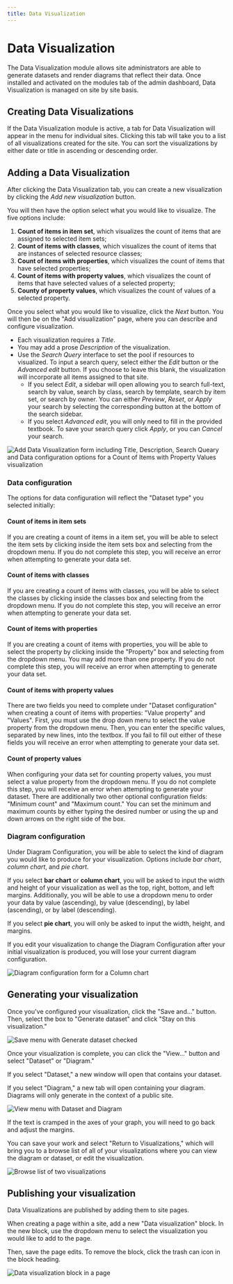 ```yaml
---
title: Data Visualization
---
```

# Data Visualization

The Data Visualization module allows site administrators are able to generate datasets and render diagrams that reflect their data. Once installed and activated on the modules tab of the admin dashboard, Data Visualization is managed on site by site basis. 

## Creating Data Visualizations
If the Data Visualization module is active, a tab for Data Visualization will appear in the menu for individual sites. Clicking this tab will take you to a list of all visualizations created for the site. You can sort the visualizations by either date or title in ascending or descending order.

## Adding a Data Visualization
After clicking the Data Visualization tab, you can create a new visualization by clicking the *Add new visualization* button.

You will then have the option select what you would like to visualize. The five options include:

1. **Count of items in item set**, which visualizes the count of items that are assigned to selected item sets;
2. **Count of items with classes**, which visualizes the count of items that are instances of selected resource classes;
3. **Count of items with properties**, which visualizes the count of items that have selected properties;
4. **Count of items with property values**, which visualizes the count of items that have selected values of a selected property; 
5. **County of property values**, which visualizes the count of values of a selected property.

Once you select what you would like to visualize, click the *Next* button. You will then be on the "Add visualization" page, where you can describe and configure visualization.

- Each visualization requires a _Title_.
- You may add a prose _Description_ of the visualization.
- Use the _Search Query_ interface to set the pool if resources to visualized. To input a search query, select either the *Edit* button or the *Advanced edit* button. If you choose to leave this blank, the visualization will incorporate all items assigned to that site.
    - If you select *Edit*, a sidebar will open allowing you to search full-text, search by value, search by class, search by template, search by item set, or search by owner. You can either *Preview*, *Reset*, or *Apply* your search by selecting the corresponding button at the bottom of the search sidebar. 
    - If you select *Advanced edit*, you will only need to fill in the provided textbook. To save your search query click *Apply*, or you can *Cancel* your search.


![Add Data Visualization form including Title, Description, Search Queary and Data configuration options for a Count of Items with Property Values visualization](../modules/modulesfiles/dataviz_editVisualization.png)

### Data configuration
The options for data configuration will reflect the "Dataset type" you selected initially: 

#### Count of items in item sets
If you are creating a count of items in a item set, you will be able to select the item sets by clicking inside the item sets box and selecting from the dropdown menu. If you do not complete this step, you will receive an error when attempting to generate your data set.

#### Count of items with classes
If you are creating a count of items with classes, you will be able to select the classes by clicking inside the classes box and selecting from the dropdown menu. If you do not complete this step, you will receive an error when attempting to generate your data set.

#### Count of items with properties
If you are creating a count of items with properties, you will be able to select the property by clicking inside the "Property" box and selecting from the dropdown menu. You may add more than one property. If you do not complete this step, you will receive an error when attempting to generate your data set.

#### Count of items with property values
There are two fields you need to complete under "Dataset configuration" when creating a count of items with properties: "Value property" and "Values". First, you must use the drop down menu to select the value property from the dropdown menu. Then, you can enter the specific values, separated by new lines, into the textbox. If you fail to fill out either of these fields you will receive an error when attempting to generate your data set.

#### Count of property values
When configuring your data set for counting property values, you must select a value property from the dropdown menu. If you do not complete this step, you will receive an error when attempting to generate your dataset. There are additionally two other optional configuration fields: "Minimum count" and "Maximum count." You can set the minimum and maximum counts by either typing the desired number or using the up and down arrows on the right side of the box.

### Diagram configuration
Under Diagram Configuration, you will be able to select the kind of diagram you would like to produce for your visualization. Options include _bar chart_, _column chart_, and _pie chart_. 

If you select **bar chart** or **column chart**, you will be asked to input the width and height of your visualization as well as the top, right, bottom, and left margins. Additionally, you will be able to use a dropdown menu to order your data by value (ascending), by value (descending), by label (ascending), or by label (descending).

If you select **pie chart**, you will only be asked to input the width, height, and margins.

If you edit your visualization to change the Diagram Configuration after your initial visualization is produced, you will lose your current diagram configuration.

![Diagram configuration form for a Column chart](../modules/modulesfiles/dataviz_diagramConfig.png)

## Generating your visualization
Once you've configured your visualization, click the "Save and..." button. Then, select the box to "Generate dataset" and click "Stay on this visualization." 

![Save menu with Generate dataset checked](../modules/modulesfiles/dataviz_saveGenerate.png)

Once your visualization is complete, you can click the "View..." button and select "Dataset" or "Diagram."

If you select "Dataset," a new window will open that contains your dataset.

If you select "Diagram," a new tab will open containing your diagram. Diagrams will only generate in the context of a public site.

![View menu with Dataset and Diagram](../modules/modulesfiles/dataviz_viewMenu.png)

If the text is cramped in the axes of your graph, you will need to go back and adjust the margins.

You can save your work and select "Return to Visualizations," which will bring you to a browse list of all of your visualizations where you can view the diagram or dataset, or edit the visualization.

![Browse list of two visualizations](../modules/modulesfiles/dataviz_browse.png)

## Publishing your visualization
Data Visualizations are published by adding them to site pages. 

When creating a page within a site, add a new "Data visualization" block. In the new block, use the dropdown menu to select the visualization you would like to add to the page. 

Then, save the page edits. To remove the block, click the trash can icon in the block heading.

![Data visualization block in a page](../modules/modulesfiles/dataviz_block.png)